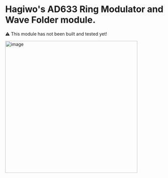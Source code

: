 # Hagiwo's AD633 Ring Modulator and Wave Folder module.

⚠️ This module has not been built and tested yet! 

<img width="420" alt="image" src="https://user-images.githubusercontent.com/27863547/132982396-2a1bb64c-f9d7-4667-abde-ffdd02607234.png">
